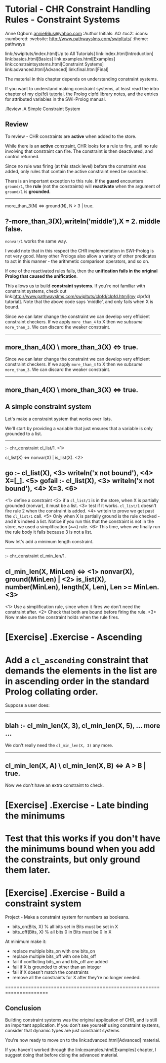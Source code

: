 Tutorial - CHR Constraint Handling Rules - Constraint Systems
=============================================================
Anne Ogborn <annie66us@yahoo.com>
:Author Initials: AO
:toc2:
:icons:
:numbered:
:website: http://www.pathwayslms.com/swipltuts/
:theme: pathways


link:/swipltuts/index.html[Up to All Tutorials]
link:index.html[Introduction]
link:basics.html[Basics]
link:examples.html[Examples]
link:constraintsystems.html[Constraint Systems]
link:advanced.html[Advanced]
link:final.html[Final]

The material in this chapter depends on understanding constraint systems.

If you want to understand making constraint systems, at least read the intro chapter of my [clp(fd) tutorial](/swipltuts/clpfd/clpfd.html), the Prolog clpfd library notes,
and the entries for attributed variables in the SWI-Prolog manual.

.Review
.A Simple Constraint System

Review
------

To review - CHR constraints are **active** when added to the store.

While there is an **active** constraint, CHR looks for a rule to fire, until no rule involving that constraint can fire. The constraint is then deactivated, and control returned.

Since no rule was firing (at this stack level) before the constraint was added, only
rules that contain the active constraint need be searched.

There is an important exception to this rule. If the **guard** encounters `ground/1`, the **rule**
(not the constraints) will **reactivate** when the argument of `ground/1` is **grounded**.

----
more_than_3(N) <=>  ground(N), N > 3 | true.

?-more_than_3(X),writeln('middle'),X = 2.
middle
false.
----

`nonvar/1` works the same way.

I would note that in this respect the CHR implementation in SWI-Prolog is not very good. Many other
Prologs also allow a variety of other predicates to act in this manner - the arithmetic comparison operators,
and so on. 

If one of the reactivated rules fails, then the **unification fails in the original Prolog that caused the unification**.

This allows us to build **constraint systems**.  If you're not familiar with constraint systems, check out 
link:http://www.pathwayslms.com/swipltuts/clpfd/clpfd.html[my clp(fd) tutorial].
Note that the above code says 'middle', and only fails when X is bound.

Since we can later change the constraint we can develop very efficient constraint checkers.
If we apply `more_than_4` to X then we _subsume_ `more_than_3`. We can discard the weaker constraint.

----
more_than_4(X) \ more_than_3(X) <=> true.
----


Since we can later change the constraint we can develop very efficient constraint checkers.
If we apply `more_than_4` to X then we _subsume_ `more_than_3`. We can discard the weaker constraint.

----
more_than_4(X) \ more_than_3(X) <=> true.
----

A simple constraint system
--------------------------

Let's make a constraint system that works over lists.

We'll start by providing a variable that just ensures that a variable is only grounded to a list.

----
:- chr_constraint cl_list/1.                       <1>

cl_list(X) <=> nonvar(X) | is_list(X).             <2>

go :- cl_list(X),                                  <3>
      writeln('x not bound'),                      <4>
      X=[_].                                       <5>
gofail :- cl_list(X),                              <3>
          writeln('x not bound'),                  <4>
          X=3.                                     <6>
----
<1> define a constraint
<2> if a `cl_list/1` is in the store, when X is partially grounded (nonvar), it must be a list.
<3> test if it works. `cl_list/1` doesn't fire rule 2 when the constraint is added. 
<4> writeln to prove we get past the `cl_list/1` call.
<5> Only when X is partially ground is the rule checked - and it's indeed a list. Notice if you run this that the constraint is not in the store, we used a simplification (`<=>`) rule.
<6> This time, when we finally run the rule body it fails because 3 is not a list.

Now let's add a minimum length constraint.

----
:- chr_constraint cl_min_len/1.

cl_min_len(X, MinLen) <=>           <1>
         nonvar(X),
         ground(MinLen) |           <2>
         is_list(X), 
         number(MinLen),
         length(X, Len), 
         Len >= MinLen.             <3>
----
<1> Use a simplification rule, since when it fires we don't need the constraint after.
<2> Check that both are bound before firing the rule.
<3> Now make sure the constraint holds when the rule fires.

[Exercise]
.Exercise - Ascending
=====================================================================
Add a `cl_ascending` constraint that demands the elements in the list
are in ascending order in the standard Prolog collating order.
=====================================================================

Suppose a user does:

----
blah :-
   cl_min_len(X, 3),
   cl_min_len(X, 5),
   ... more ...
----

We don't really need the `cl_min_len(X, 3)` any more.

----
cl_min_len(X, A) \ cl_min_len(X, B) <=> A > B | true.
----

Now we don't have an extra constraint to check.


[Exercise]
.Exercise - Late binding the minimums
=====================================================================
Test that this works if you don't have the minimums bound when you
add the constraints, but only ground them later.
=====================================================================

[Exercise]
.Exercise - Build a constraint system
=====================================================================
Project - 
Make a constraint system for numbers as booleans.

* bits_on(Bits, X)  % all bits set in Bits must be set in X
* bits_off(Bits, X) % all bits 0 in Bits must be 0 in X

At minimum make it:

* replace multiple bits_on with one bits_on
* replace multiple bits_off with one bits_off
* fail if conflicting bits_on and bits_off are added
* fail if X is grounded to other than an integer
* fail if X doesn't match the constraints
* remove all the constraints for X after they're no longer needed.

=====================================================================

Conclusion
----------

Building constraint systems was the original application of CHR, and is still an important application.
If you don't see yourself using constraint systems, consider that dynamic types are just constraint systems.

You're now ready to move on to the 
link:advanced.html[Advanced]
material.

If you haven't worked through the 
link:examples.html[Examples]
chapter, I suggest doing that before doing the 
advanced material.

